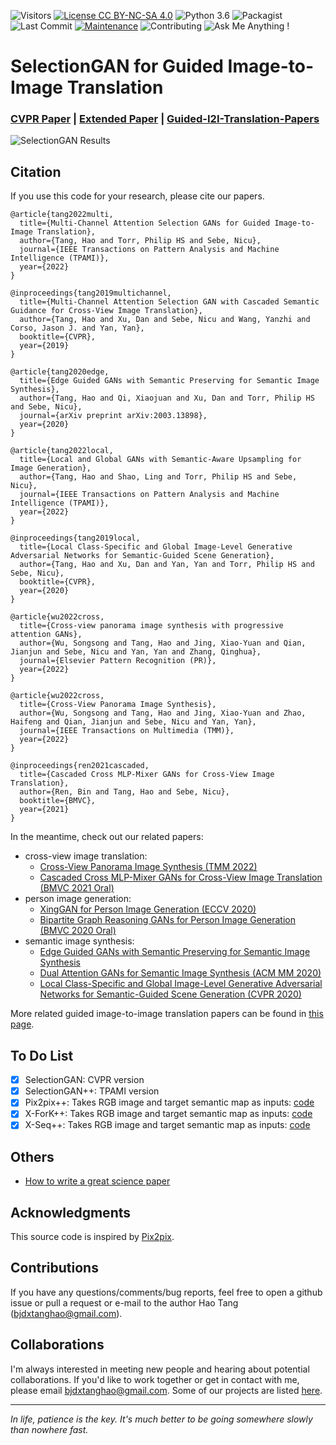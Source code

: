 ![Visitors](https://visitor-badge.glitch.me/badge?page_id=Ha0Tang/SelectionGAN) 
[![License CC BY-NC-SA 4.0](https://img.shields.io/badge/license-CC4.0-blue.svg)](https://github.com/Ha0Tang/SelectionGAN/blob/master/LICENSE.md)
![Python 3.6](https://img.shields.io/badge/python-3.6-green.svg)
![Packagist](https://img.shields.io/badge/Pytorch-0.4.1-red.svg)
![Last Commit](https://img.shields.io/github/last-commit/Ha0Tang/SelectionGAN)
[![Maintenance](https://img.shields.io/badge/Maintained%3F-yes-blue.svg)](https://github.com/Ha0Tang/SelectionGAN/graphs/commit-activity)
![Contributing](https://img.shields.io/badge/contributions-welcome-red.svg?style=flat)
![Ask Me Anything !](https://img.shields.io/badge/Ask%20me-anything-1abc9c.svg)

# SelectionGAN for Guided Image-to-Image Translation
### [CVPR Paper](https://arxiv.org/abs/1904.06807) | [Extended Paper](https://arxiv.org/abs/2002.01048) | [Guided-I2I-Translation-Papers](https://github.com/Ha0Tang/Guided-I2I-Translation-Papers)

![SelectionGAN Results](./imgs/motivation.jpg)

## Citation
If you use this code for your research, please cite our papers.
```
@article{tang2022multi,
  title={Multi-Channel Attention Selection GANs for Guided Image-to-Image Translation},
  author={Tang, Hao and Torr, Philip HS and Sebe, Nicu},
  journal={IEEE Transactions on Pattern Analysis and Machine Intelligence (TPAMI)},
  year={2022}
}

@inproceedings{tang2019multichannel,
  title={Multi-Channel Attention Selection GAN with Cascaded Semantic Guidance for Cross-View Image Translation},
  author={Tang, Hao and Xu, Dan and Sebe, Nicu and Wang, Yanzhi and Corso, Jason J. and Yan, Yan},
  booktitle={CVPR},
  year={2019}
}

@article{tang2020edge,
  title={Edge Guided GANs with Semantic Preserving for Semantic Image Synthesis},
  author={Tang, Hao and Qi, Xiaojuan and Xu, Dan and Torr, Philip HS and Sebe, Nicu},
  journal={arXiv preprint arXiv:2003.13898},
  year={2020}
}

@article{tang2022local,
  title={Local and Global GANs with Semantic-Aware Upsampling for Image Generation},
  author={Tang, Hao and Shao, Ling and Torr, Philip HS and Sebe, Nicu},
  journal={IEEE Transactions on Pattern Analysis and Machine Intelligence (TPAMI)},
  year={2022}
}

@inproceedings{tang2019local,
  title={Local Class-Specific and Global Image-Level Generative Adversarial Networks for Semantic-Guided Scene Generation},
  author={Tang, Hao and Xu, Dan and Yan, Yan and Torr, Philip HS and Sebe, Nicu},
  booktitle={CVPR},
  year={2020}
}

@article{wu2022cross,
  title={Cross-view panorama image synthesis with progressive attention GANs},
  author={Wu, Songsong and Tang, Hao and Jing, Xiao-Yuan and Qian, Jianjun and Sebe, Nicu and Yan, Yan and Zhang, Qinghua},
  journal={Elsevier Pattern Recognition (PR)},
  year={2022}
}

@article{wu2022cross,
  title={Cross-View Panorama Image Synthesis},
  author={Wu, Songsong and Tang, Hao and Jing, Xiao-Yuan and Zhao, Haifeng and Qian, Jianjun and Sebe, Nicu and Yan, Yan},
  journal={IEEE Transactions on Multimedia (TMM)},
  year={2022}
}

@inproceedings{ren2021cascaded,
  title={Cascaded Cross MLP-Mixer GANs for Cross-View Image Translation},
  author={Ren, Bin and Tang, Hao and Sebe, Nicu},
  booktitle={BMVC},
  year={2021}
}
```

In the meantime, check out our related papers:
- cross-view image translation: 
  - [Cross-View Panorama Image Synthesis (TMM 2022)](https://github.com/sswuai/PanoGAN)
  - [Cascaded Cross MLP-Mixer GANs for Cross-View Image Translation (BMVC 2021 Oral)](https://github.com/Amazingren/CrossMLP)
- person image generation: 
  - [XingGAN for Person Image Generation (ECCV 2020)](https://github.com/Ha0Tang/XingGAN)
  - [Bipartite Graph Reasoning GANs for Person Image Generation (BMVC 2020 Oral)](https://github.com/Ha0Tang/BiGraphGAN)
- semantic image synthesis: 
  - [Edge Guided GANs with Semantic Preserving for Semantic Image Synthesis](https://github.com/Ha0Tang/EdgeGAN)
  - [Dual Attention GANs for Semantic Image Synthesis (ACM MM 2020)](https://github.com/Ha0Tang/DAGAN)
  - [Local Class-Specific and Global Image-Level Generative Adversarial Networks for Semantic-Guided Scene Generation (CVPR 2020)](https://github.com/Ha0Tang/LGGAN)

More related guided image-to-image translation papers can be found in [this page](https://github.com/Ha0Tang/Guided-I2I-Translation-Papers).

## To Do List
- [x] SelectionGAN: CVPR version
- [x] SelectionGAN++: TPAMI version
- [x] Pix2pix++: Takes RGB image and target semantic map as inputs: [code](./cross_view_v2)
- [x] X-ForK++: Takes RGB image and target semantic map as inputs: [code](./cross_view_v2)
- [x] X-Seq++: Takes RGB image and target semantic map as inputs: [code](./cross_view_v2)

## Others
- [How to write a great science paper](https://www.nature.com/articles/d41586-019-02918-5)

## Acknowledgments
This source code is inspired by [Pix2pix](https://github.com/junyanz/pytorch-CycleGAN-and-pix2pix).

## Contributions
If you have any questions/comments/bug reports, feel free to open a github issue or pull a request or e-mail to the author Hao Tang ([bjdxtanghao@gmail.com](bjdxtanghao@gmail.com)).

## Collaborations
I'm always interested in meeting new people and hearing about potential collaborations. If you'd like to work together or get in contact with me, please email bjdxtanghao@gmail.com. Some of our projects are listed [here](https://github.com/Ha0Tang).
___
*In life, patience is the key. It's much better to be going somewhere slowly than nowhere fast.*
